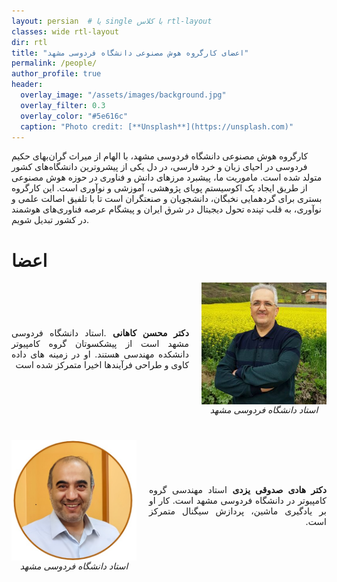 ```yaml
---
layout: persian  # یا single با کلاس rtl-layout
classes: wide rtl-layout
dir: rtl
title: "اعضای کارگروه هوش مصنوعی دانشگاه فردوسی مشهد"
permalink: /people/
author_profile: true
header:
  overlay_image: "/assets/images/background.jpg"
  overlay_filter: 0.3
  overlay_color: "#5e616c"
  caption: "Photo credit: [**Unsplash**](https://unsplash.com)"
---
```


کارگروه هوش مصنوعی دانشگاه فردوسی مشهد، با الهام از میراث گران‌بهای حکیم فردوسی در احیای زبان و خرد فارسی، در دل یکی از پیشروترین دانشگاه‌های کشور متولد شده است. ماموریت ما، پیشبرد مرزهای دانش و فناوری در حوزه هوش مصنوعی از طریق ایجاد یک اکوسیستم پویای پژوهشی، آموزشی و نوآوری است. این کارگروه بستری برای گردهمایی نخبگان، دانشجویان و صنعتگران است تا با تلفیق اصالت علمی و نوآوری، به قلب تپنده تحول دیجیتال در شرق ایران و پیشگام عرصه فناوری‌های هوشمند در کشور تبدیل شویم.



# اعضا



<!-- Block 1: متن چپ ، تصویر راست -->
<div style="display:flex; direction:ltr; flex-direction:row; align-items:center; gap:20px; margin-bottom:40px; flex-wrap:wrap;">

  <div style="flex:1; min-width:260px; text-align:justify;" dir="auto">
  <a href="https://scholar.google.com/citations?user=27QQkc8AAAAJ&hl=en" style="text-decoration:none; color:inherit;" target="_blank">
      <strong>دکتر محسن کاهانی</strong>
    </a> 
    .استاد دانشگاه فردوسی مشهد است  از پیشکسوتان گروه کامپیوتر دانشکده مهندسی هستند. او در زمینه های داده کاوی و طراحی فرآیندها اخیرا متمرکز شده است
  </div>

  <figure style="flex:0 0 200px; margin:0; text-align:center;">
    <img src="/assets/Peopleimages/kahani.JPG" alt="kahani" width="200" style="max-width:100%; height:auto; display:block;" />
    <figcaption><em>استاد دانشگاه فردوسی مشهد</em></figcaption>
  </figure>

</div>

<!-- Block 2: تصویر چپ ، متن راست -->
<div style="display:flex; direction:ltr; flex-direction:row-reverse; align-items:center; gap:20px; margin-bottom:40px; flex-wrap:wrap;">

  <div style="flex:1; min-width:260px; text-align:justify;" dir="auto">
  <a href="https://https://hadisadoghiyazdi1971.github.io/" style="text-decoration:none; color:inherit;" target="_blank">
      <strong>دکتر هادی صدوقی یزدی</strong>
    </a> 
 استاد مهندسی گروه کامپیوتر در دانشگاه فردوسی مشهد است. کار او بر یادگیری ماشین، پردازش سیگنال متمرکز است.

  </div>

  <figure style="flex:0 0 200px; margin:0; text-align:center;">
    <img src="/assets/Peopleimages/Sadoghi.jpg" alt="Professor" width="200" style="max-width:100%; height:auto; display:block;" />
    <figcaption><em>استاد دانشگاه فردوسی مشهد</em></figcaption>
  </figure>

</div>


